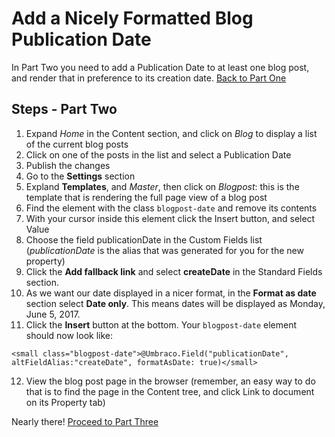 # Add a Nicely Formatted Blog Publication Date

In Part Two you need to add a Publication Date to at least one blog post, and render that in preference to its creation date.
[Back to Part One](part-1.md)

## Steps - Part Two
1. Expand *Home* in the Content section, and click on *Blog* to display a list of the current blog posts
2. Click on one of the posts in the list and select a Publication Date
3. Publish the changes
4. Go to the **Settings** section
5. Expland **Templates**, and *Master*, then click on *Blogpost*: this is the template that is rendering the full page view of a blog post
6. Find the element with the class `blogpost-date` and remove its contents
7. With your cursor inside this element click the Insert button, and select Value
8. Choose the field publicationDate in the Custom Fields list (*publicationDate* is the alias that was generated for you for the new property)
9. Click the **Add fallback link** and select **createDate** in the Standard Fields section.
10. As we want our date displayed in a nicer format, in the **Format as date** section select **Date only**.  This means dates will be displayed as Monday, June 5, 2017.
11. Click the **Insert** button at the bottom. Your `blogpost-date` element should now look like:
```
<small class="blogpost-date">@Umbraco.Field("publicationDate", altFieldAlias:"createDate", formatAsDate: true)</small>
```
12. View the blog post page in the browser (remember, an easy way to do that is to find the page in the Content tree, and click Link to document on its Property tab)

Nearly there! [Proceed to Part Three](part-3.md)